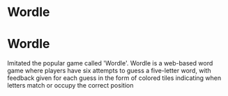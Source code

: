 # Wordle

<h1> Wordle </h1>

Imitated the popular game called 'Wordle'. Wordle is a web-based word game where players have six attempts to guess a five-letter word, with feedback given for each guess in the form of colored tiles indicating when letters match or occupy the correct position
